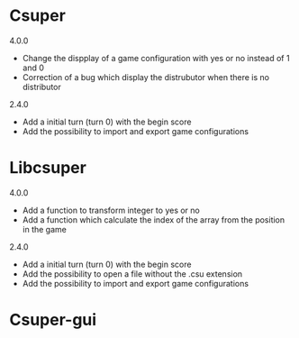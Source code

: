 Csuper
======

4.0.0
* Change the dispplay of a game configuration with yes or no instead of 1 and 0
* Correction of a bug which display the distrubutor when there is no distributor

2.4.0

* Add a initial turn (turn 0) with the begin score
* Add the possibility to import and export game configurations

Libcsuper
=========

4.0.0
* Add a function to transform integer to yes or no
* Add a function which calculate the index of the array from the position in the game

2.4.0

* Add a initial turn (turn 0) with the begin score
* Add the possibility to open a file without the .csu extension
* Add the possibility to import and export game configurations

Csuper-gui
==========